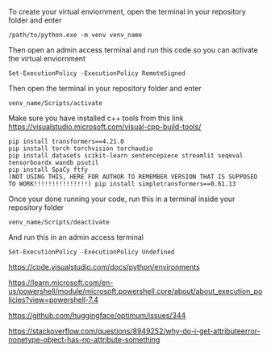 To create your virtual enviornment, open the terminal in your repository folder and enter
```
/path/to/python.exe -m venv venv_name
```

Then open an admin access terminal and run this code so you can activate the virtual enviornment
```
Set-ExecutionPolicy -ExecutionPolicy RemoteSigned
```

Then open the terminal in your repository folder and enter
```
venv_name/Scripts/activate
```

Make sure you have installed c++ tools from this link
<br>
https://visualstudio.microsoft.com/visual-cpp-build-tools/

```
pip install transformers==4.21.0
pip install torch torchvision torchaudio
pip install datasets scikit-learn sentencepiece streamlit seqeval tensorboardx wandb psutil
pip install SpaCy ftfy
(NOT USING THIS, HERE FOR AUTHOR TO REMEMBER VERSION THAT IS SUPPOSED TO WORK!!!!!!!!!!!!!!!) pip install simpletransformers==0.61.13
```

Once your done running your code, run this in a terminal inside your repository folder
```
venv_name/Scripts/deactivate
```

And run this in an admin access terminal
```
Set-ExecutionPolicy -ExecutionPolicy Undefined
```






https://code.visualstudio.com/docs/python/environments

https://learn.microsoft.com/en-us/powershell/module/microsoft.powershell.core/about/about_execution_policies?view=powershell-7.4

https://github.com/huggingface/optimum/issues/344

https://stackoverflow.com/questions/8949252/why-do-i-get-attributeerror-nonetype-object-has-no-attribute-something
